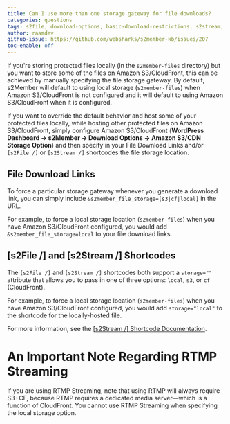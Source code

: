 ```yaml
---
title: Can I use more than one storage gateway for file downloads?
categories: questions
tags: s2file, download-options, basic-download-restrictions, s2stream, rtmp
author: raamdev
github-issue: https://github.com/websharks/s2member-kb/issues/207
toc-enable: off
---
```


If you're storing protected files locally (in the `s2member-files` directory) but you want to store some of the files on Amazon S3/CloudFront, this can be achieved by manually specifying the file storage gateway. By default, s2Member will default to using local storage (`s2member-files`) when Amazon S3/CloudFront is not configured and it will default to using Amazon S3/CloudFront when it is configured.

If you want to override the default behavior and host some of your protected files locally, while hosting other protected files on Amazon S3/CloudFront, simply configure Amazon S3/CloudFront (**WordPress Dashboard → s2Member → Download Options → Amazon S3/CDN Storage Option**) and then specify in your File Download Links and/or `[s2File /]` or `[s2Stream /]` shortcodes the file storage location.

## File Download Links
 
To force a particular storage gateway whenever you generate a download link, you can simply include `&s2member_file_storage=[s3|cf|local]` in the URL. 

For example, to force a local storage location (`s2member-files`) when you have Amazon S3/CloudFront configured, you would add `&s2member_file_storage=local` to your file download links.

## [s2File /] and [s2Stream /] Shortcodes

The `[s2File /]` and `[s2Stream /]` shortcodes both support a `storage=""` attribute that allows you to pass in one of three options: `local`, `s3`, or `cf` (CloudFront). 

For example, to force a local storage location (`s2member-files`) when you have Amazon S3/CloudFront configured, you would add `storage="local"` to the shortcode for the locally-hosted file.

For more information, see the [[s2Stream /] Shortcode Documentation](http://s2member.com/kb-article/s2stream-shortcode-documentation/#toc-f5f9fcf2).

# An Important Note Regarding RTMP Streaming

If you are using RTMP Streaming, note that using RTMP will always require S3+CF, because RTMP requires a dedicated media server—which is a function of CloudFront. You cannot use RTMP Streaming when specifying the local storage option.